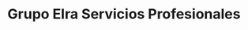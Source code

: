 ---
title: "Grupo Elra Servicios Profesionales"
url: /ciudad-del-este/grupo-elra-servicios-profesionales/
shop: centro comercial
---